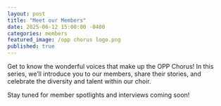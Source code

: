 ```yaml
---
layout: post
title: "Meet our Members"
date: 2025-06-12 15:00:00 -0400
categories: members
featured_image: /opp chorus logo.png
published: true
---
```


Get to know the wonderful voices that make up the OPP Chorus! In this series, we’ll introduce you to our members, share their stories, and celebrate the diversity and talent within our choir.

Stay tuned for member spotlights and interviews coming soon!
